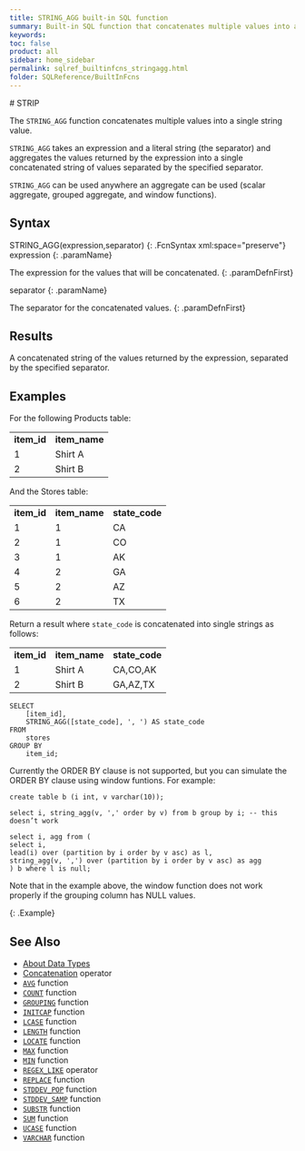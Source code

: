 ```yaml
---
title: STRING_AGG built-in SQL function
summary: Built-in SQL function that concatenates multiple values into a single string value
keywords:
toc: false
product: all
sidebar: home_sidebar
permalink: sqlref_builtinfcns_stringagg.html
folder: SQLReference/BuiltInFcns
---
```

<section>
<div class="TopicContent" data-swiftype-index="true" markdown="1">
# STRIP

The `STRING_AGG` function concatenates multiple values into a single string value.

`STRING_AGG` takes an expression and a literal string (the separator) and aggregates the values returned by the expression into a single concatenated string of values separated by the specified separator.

`STRING_AGG` can be used anywhere an aggregate can be used (scalar aggregate, grouped aggregate, and window functions).

## Syntax

<div class="fcnWrapperWide" markdown="1">
    STRING_AGG(expression,separator)
{: .FcnSyntax xml:space="preserve"}

</div>

<div class="paramList" markdown="1">
expression
{: .paramName}

The expression for the values that will be concatenated.
{: .paramDefnFirst}

separator
{: .paramName}

The separator for the concatenated values.
{: .paramDefnFirst}



</div>

## Results

A concatenated string of the values returned by the expression, separated by the specified separator.


## Examples

For the following Products table:

<table>
    <col />
    <col />
    <tbody>
        <tr>
            <td><b>item_id</b></td>
            <td><b>item_name</b></td>
        </tr>
        <tr>
            <td>1</td>
            <td>Shirt A</td>
        </tr>
        <tr>
            <td>2</td>
            <td>Shirt B</td>
        </tr>
    </tbody>
</table>

And the Stores table:

<table>
    <col />
    <col />
    <col />
    <tbody>
        <tr>
            <td><b>item_id</b></td>
            <td><b>item_name</b></td>
            <td><b>state_code</b></td>
        </tr>
        <tr>
            <td>1</td>
            <td>1</td>
            <td>CA</td>
        </tr>
        <tr>
            <td>2</td>
            <td>1</td>
            <td>CO</td>
        </tr>
        <tr>
            <td>3</td>
            <td>1</td>
            <td>AK</td>
        </tr>
        <tr>
            <td>4</td>
            <td>2</td>
            <td>GA</td>
        </tr>
        <tr>
            <td>5</td>
            <td>2</td>
            <td>AZ</td>
        </tr>
        <tr>
            <td>6</td>
            <td>2</td>
            <td>TX</td>
        </tr>
    </tbody>
</table>

Return a result where `state_code` is concatenated into single strings as follows:

<table>
    <col />
    <col />
    <col />
    <tbody>
        <tr>
            <td><b>item_id</b></td>
            <td><b>item_name</b></td>
            <td><b>state_code</b></td>
        </tr>
        <tr>
            <td>1</td>
            <td>Shirt A</td>
            <td>CA,CO,AK</td>
        </tr>
        <tr>
            <td>2</td>
            <td>Shirt B</td>
            <td>GA,AZ,TX</td>
        </tr>
    </tbody>
</table>

```
SELECT
    [item_id],
    STRING_AGG([state_code], ', ') AS state_code
FROM
    stores
GROUP BY
    item_id;
```
Currently the ORDER BY clause is not supported, but you can simulate the ORDER BY clause using window funtions. For example:

```
create table b (i int, v varchar(10));

select i, string_agg(v, ',' order by v) from b group by i; -- this doesn’t work

select i, agg from (
select i,
lead(i) over (partition by i order by v asc) as l,
string_agg(v, ',') over (partition by i order by v asc) as agg
) b where l is null;
```
Note that in the example above, the window function does not work properly if the grouping column has NULL values.

{: .Example}

## See Also

* [About Data Types](sqlref_datatypes_numerictypes.html)
* [Concatenation](sqlref_builtinfcns_concat.html) operator
* [`AVG`](sqlref_builtinfcns_avg.html) function
* [`COUNT`](sqlref_builtinfcns_count.html) function
* [`GROUPING`](sqlref_builtinfcns_grouping.html) function
* [`INITCAP`](sqlref_builtinfcns_initcap.html) function
* [`LCASE`](sqlref_builtinfcns_lcase.html) function
* [`LENGTH`](sqlref_builtinfcns_length.html) function
* [`LOCATE`](sqlref_builtinfcns_locate.html) function
* [`MAX`](sqlref_builtinfcns_max.html) function
* [`MIN`](sqlref_builtinfcns_min.html) function
* [`REGEX_LIKE`](sqlref_builtinfcns_regexplike.html) operator
* [`REPLACE`](sqlref_builtinfcns_replace.html) function
* [`STDDEV_POP`](sqlref_builtinfcns_stddevpop.html) function
* [`STDDEV_SAMP`](sqlref_builtinfcns_stddevsamp.html) function
* [`SUBSTR`](sqlref_builtinfcns_substr.html) function
* [`SUM`](sqlref_builtinfcns_sum.html) function
* [`UCASE`](sqlref_builtinfcns_ucase.html) function
* [`VARCHAR`](sqlref_builtinfcns_varchar.html) function


</div>
</section>
